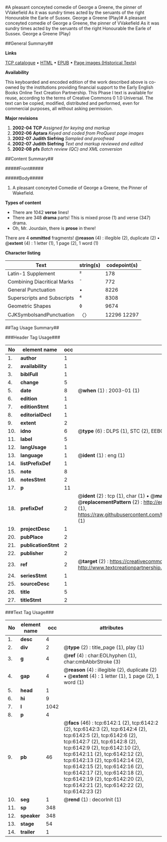 #A pleasant conceyted comedie of George a Greene, the pinner of VVakefield As it was sundry times acted by the seruants of the right Honourable the Earle of Sussex. George a Greene (Play)#
A pleasant conceyted comedie of George a Greene, the pinner of VVakefield As it was sundry times acted by the seruants of the right Honourable the Earle of Sussex.
George a Greene (Play)

##General Summary##

**Links**

[TCP catalogue](http://www.ota.ox.ac.uk/tcp/)  • 
[HTML](http://tei.it.ox.ac.uk/tcp/Texts-HTML/free/A02/A02070.html)  • 
[EPUB](http://tei.it.ox.ac.uk/tcp/Texts-EPUB/free/A02/A02070.epub) • 
[Page images (Historical Texts)](https://data.historicaltexts.jisc.ac.uk/view?pubId=eebo-99841552e&pageId=eebo-99841552e-6142-1)

**Availability**

This keyboarded and encoded edition of the
	       work described above is co-owned by the institutions
	       providing financial support to the Early English Books
	       Online Text Creation Partnership. This Phase I text is
	       available for reuse, according to the terms of Creative
	       Commons 0 1.0 Universal. The text can be copied,
	       modified, distributed and performed, even for
	       commercial purposes, all without asking permission.

**Major revisions**

1. __2002-04__ __TCP__ *Assigned for keying and markup*
1. __2002-06__ __Aptara__ *Keyed and coded from ProQuest page images*
1. __2002-07__ __Judith Siefring__ *Sampled and proofread*
1. __2002-07__ __Judith Siefring__ *Text and markup reviewed and edited*
1. __2002-08__ __pfs__ *Batch review (QC) and XML conversion*

##Content Summary##

#####Front#####

#####Body#####

1. A pleasant conceyted Comedie of George a Greene, the Pinner of Wakefield.

**Types of content**

  * There are 1042 **verse** lines!
  * There are 348 **drama** parts! This is mixed prose (1) and verse (347) drama.
  * Oh, Mr. Jourdain, there is **prose** in there!

There are 4 **ommitted** fragments! 
 @__reason__ (4) : illegible (2), duplicate (2)  •  @__extent__ (4) : 1 letter (1), 1 page (2), 1 word (1)

**Character listing**


|Text|string(s)|codepoint(s)|
|---|---|---|
|Latin-1 Supplement|²|178|
|Combining             Diacritical Marks|̄|772|
|General Punctuation|•|8226|
|Superscripts             and Subscripts|⁴|8308|
|Geometric Shapes|◊|9674|
|CJKSymbolsandPunctuation|〈〉|12296 12297|

##Tag Usage Summary##

###Header Tag Usage###

|No|element name|occ|attributes|
|---|---|---|---|
|1.|__author__|1||
|2.|__availability__|1||
|3.|__biblFull__|1||
|4.|__change__|5||
|5.|__date__|8| @__when__ (1) : 2003-01 (1)|
|6.|__edition__|1||
|7.|__editionStmt__|1||
|8.|__editorialDecl__|1||
|9.|__extent__|2||
|10.|__idno__|6| @__type__ (6) : DLPS (1), STC (2), EEBO-CITATION (1), PROQUEST (1), VID (1)|
|11.|__label__|5||
|12.|__langUsage__|1||
|13.|__language__|1| @__ident__ (1) : eng (1)|
|14.|__listPrefixDef__|1||
|15.|__note__|8||
|16.|__notesStmt__|2||
|17.|__p__|11||
|18.|__prefixDef__|2| @__ident__ (2) : tcp (1), char (1)  •  @__matchPattern__ (2) : ([0-9\-]+):([0-9IVX]+) (1), (.+) (1)  •  @__replacementPattern__ (2) : http://eebo.chadwyck.com/downloadtiff?vid=$1&page=$2 (1), https://raw.githubusercontent.com/textcreationpartnership/Texts/master/tcpchars.xml#$1 (1)|
|19.|__projectDesc__|1||
|20.|__pubPlace__|2||
|21.|__publicationStmt__|2||
|22.|__publisher__|2||
|23.|__ref__|2| @__target__ (2) : https://creativecommons.org/publicdomain/zero/1.0/ (1), http://www.textcreationpartnership.org/docs/. (1)|
|24.|__seriesStmt__|1||
|25.|__sourceDesc__|1||
|26.|__title__|5||
|27.|__titleStmt__|2||


###Text Tag Usage###

|No|element name|occ|attributes|
|---|---|---|---|
|1.|__desc__|4||
|2.|__div__|2| @__type__ (2) : title_page (1), play (1)|
|3.|__g__|4| @__ref__ (4) : char:EOLhyphen (1), char:cmbAbbrStroke (3)|
|4.|__gap__|4| @__reason__ (4) : illegible (2), duplicate (2)  •  @__extent__ (4) : 1 letter (1), 1 page (2), 1 word (1)|
|5.|__head__|1||
|6.|__hi__|9||
|7.|__l__|1042||
|8.|__p__|4||
|9.|__pb__|46| @__facs__ (46) : tcp:6142:1 (2), tcp:6142:2 (2), tcp:6142:3 (2), tcp:6142:4 (2), tcp:6142:5 (2), tcp:6142:6 (2), tcp:6142:7 (2), tcp:6142:8 (2), tcp:6142:9 (2), tcp:6142:10 (2), tcp:6142:11 (2), tcp:6142:12 (2), tcp:6142:13 (2), tcp:6142:14 (2), tcp:6142:15 (2), tcp:6142:16 (2), tcp:6142:17 (2), tcp:6142:18 (2), tcp:6142:19 (2), tcp:6142:20 (2), tcp:6142:21 (2), tcp:6142:22 (2), tcp:6142:23 (2)|
|10.|__seg__|1| @__rend__ (1) : decorInit (1)|
|11.|__sp__|348||
|12.|__speaker__|348||
|13.|__stage__|54||
|14.|__trailer__|1||
